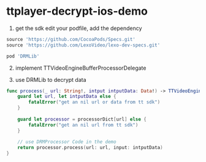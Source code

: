 # ttplayer-decrypt-ios-demo

1) get the sdk
edit your podfile, add the dependency
```ruby
source 'https://github.com/CocoaPods/Specs.git'
source 'https://github.com/LexoVideo/lexo-dev-specs.git'

pod 'DRMLib'
```

2) implement TTVideoEngineBufferProcessorDelegate

3) use DRMLib to decrypt data
```swift
func prcocess(_ url: String!, intput intputData: Data!) -> TTVideoEngineBufferProcessResult! {
	guard let url, let intputData else {
		fatalError("get an nil url or data from tt sdk")
	}
	
	guard let processor = processorDict[url] else {
		fatalError("get an nil url from tt sdk")
	}
	
	// use DRMProcessor Code in the demo
	return processor.process(url: url, input: intputData)
}
```